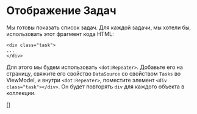 ﻿Отображение Задач
=================
Мы готовы показать список задач. Для каждой задачи, мы хотели бы, использовать этот фрагмент кода HTML:

```DOTHTML
<div class="task">
...
</div>
```

Для этого мы будем использовать `<dot:Repeater>`. Добавьте его на страницу, свяжите его свойство `DataSource` со свойством `Tasks` во ViewModel,
и внутри `<dot:Repeater>`, поместите элемент `<div class="task"></div>`. Он будет повторять `div` для каждого объекта в коллекции.

[<DothtmlExercise Initial="samples/ToDoListView_Stage4.dothtml"
                  Final="samples/ToDoListView_Stage5.dothtml"
                  DisplayName="ToDoListView.dothtml"
                  ValidatorId="Lesson2Step8Validator" />]